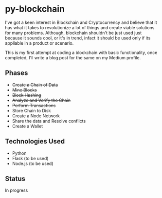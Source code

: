 # py-blockchain
I've got a keen interest in Blockchain and Cryptocurrency and believe that it has what it takes to revolutionize a lot of things and create viable solutions for many problems. Although,
blockchain shouldn't be just used just because it sounds cool, or it's in trend, infact it should be used only if its appliable in a product or scenario.

This is my first attempt at coding a blockchain with basic functionality, once completed, I'll write a blog post for the same on my Medium profile. 

## Phases
* <strike> Create a Chain of Data </strike>
* <strike> Mine Blocks </strike>
* <strike> Block Hashing </strike>
* <strike> Analyze and Verify the Chain </strike>
* <strike> Perform Transactions </strike>
* Store Chain to Disk
* Create a Node Network
* Share the data and Resolve conflicts
* Create a Wallet

## Technologies Used
* Python
* Flask (to be used)
* Node.js (to be used)

## Status
In progress
